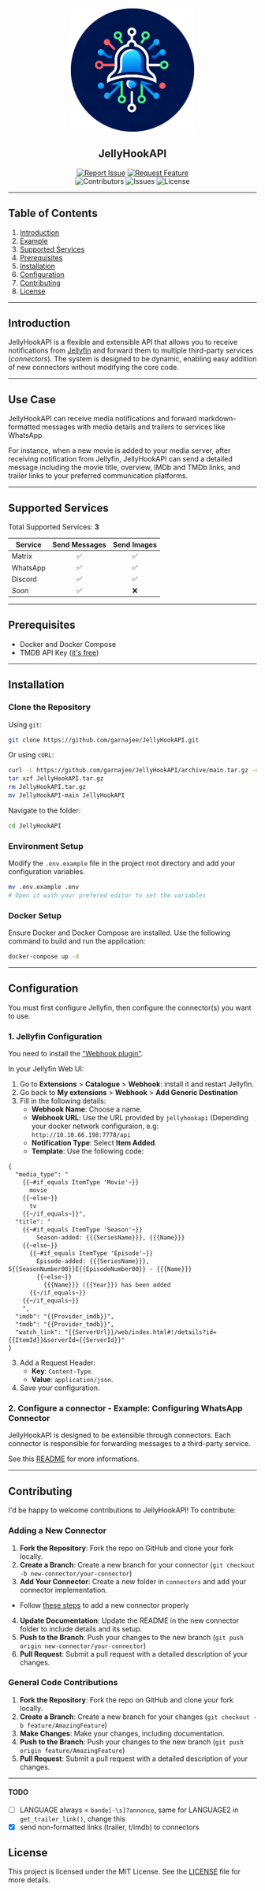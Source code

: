 <br/>
<p align="center">
  <img src="logo.png" alt="JellyHookAPI Logo" width="250px" height="250px"/>
  <h2 align="center">JellyHookAPI</h2>
</p>
<p align="center">
  <a href="https://github.com/garnajee/JellyHookAPI/issues/new?template=bug_report.md"><img src="https://img.shields.io/badge/report-issue-red" alt="Report Issue"></a> 
  <a href="https://github.com/garnajee/JellyHookAPI/issues/new?template=feature_request.md">
  <img src="https://img.shields.io/badge/request-feature-fuchsia" alt="Request Feature"></a>
  <br/>
  <img src="https://img.shields.io/github/contributors/garnajee/JellyHookAPI?color=dark-green" alt="Contributors">
  <img src="https://img.shields.io/github/issues/garnajee/JellyHookAPI" alt="Issues">
  <img src="https://img.shields.io/github/license/garnajee/JellyHookAPI?color=blue" alt="License">
</p>

---

## Table of Contents

1. [Introduction](#introduction)
2. [Example](#example)
3. [Supported Services](#supported-services)
4. [Prerequisites](#prerequisites)
5. [Installation](#installation)
6. [Configuration](#configuration)
7. [Contributing](#contributing)
8. [License](#license)

---

## Introduction

JellyHookAPI is a flexible and extensible API that allows you to receive notifications from [Jellyfin](https://github.com/jellyfin/jellyfin) and forward them to multiple third-party services (*connectors*). The system is designed to be dynamic, enabling easy addition of new connectors without modifying the core code.

---

## Use Case

JellyHookAPI can receive media notifications and forward markdown-formatted messages with media details and trailers to services like WhatsApp. 

For instance, when a new movie is added to your media server, after receiving notification from Jellyfin, JellyHookAPI can send a detailed message including the movie title, overview, IMDb and TMDb links, and trailer links to your preferred communication platforms.

---

## Supported Services

Total Supported Services: **3**

| Service  | Send Messages | Send Images |
|----------|:-------------:|:-----------:|
| Matrix   | ✅            | ✅          |
| WhatsApp | ✅            | ✅          |
| Discord  | ✅            | ✅          |
| *Soon*   | ✅            | ❌          |

---

## Prerequisites

- Docker and Docker Compose
- TMDB API Key ([it's free](https://www.themoviedb.org/signup))

---

## Installation

### Clone the Repository

Using `git`:

```sh
git clone https://github.com/garnajee/JellyHookAPI.git
```

Or using `cURL`:

```sh
curl -L https://github.com/garnajee/JellyHookAPI/archive/main.tar.gz -o JellyHookAPI.tar.gz
tar xzf JellyHookAPI.tar.gz
rm JellyHookAPI.tar.gz
mv JellyHookAPI-main JellyHookAPI
```

Navigate to the folder:

```sh
cd JellyHookAPI
```

### Environment Setup

Modify the `.env.example` file in the project root directory and add your configuration variables.

```sh
mv .env.example .env
# Open it with your prefered editor to set the variables
```

### Docker Setup

Ensure Docker and Docker Compose are installed. Use the following command to build and run the application:

```sh
docker-compose up -d
```

---

## Configuration

You must first configure Jellyfin, then configure the connector(s) you want to use.

### 1. Jellyfin Configuration

You need to install the ["Webhook plugin"](https://github.com/jellyfin/jellyfin-plugin-webhook).

In your Jellyfin Web UI:

1. Go to **Extensions** > **Catalogue** > **Webhook**: install it and restart Jellyfin.
2. Go back to **My extensions** > **Webhook** > **Add Generic Destination**
3. Fill in the following details:
   - **Webhook Name**: Choose a name.
   - **Webhook URL**: Use the URL provided by `jellyhookapi` (Depending your docker network configuraion, e.g: `http://10.10.66.198:7778/api`
   - **Notification Type**: Select **Item Added**.
   - **Template**: Use the following code:

```
{
  "media_type": "
    {{~#if_equals ItemType 'Movie'~}}
      movie
    {{~else~}}
      tv
    {{~/if_equals~}}",
  "title": "
    {{~#if_equals ItemType 'Season'~}}
        Season-added: {{{SeriesName}}}, {{{Name}}}
    {{~else~}}
      {{~#if_equals ItemType 'Episode'~}}
        Episode-added: {{{SeriesName}}}, S{{SeasonNumber00}}E{{EpisodeNumber00}} - {{{Name}}}
        {{~else~}}
          {{{Name}}} ({{Year}}) has been added
      {{~/if_equals~}}
    {{~/if_equals~}}
    ",
  "imdb": "{{Provider_imdb}}",
  "tmdb": "{{Provider_tmdb}}",
  "watch_link": "{{ServerUrl}}/web/index.html#!/details?id={{ItemId}}&serverId={{ServerId}}"
}
```

3. Add a Request Header:
   - **Key**: `Content-Type`.
   - **Value**: `application/json`.
4. Save your configuration.


### 2. Configure a connector - Example: Configuring WhatsApp Connector

JellyHookAPI is designed to be extensible through connectors. Each connector is responsible for forwarding messages to a third-party service.

See this [README](connectors/whatsapp/README.md) for more informations.

---

## Contributing

I'd be happy to welcome contributions to JellyHookAPI! To contribute:

### Adding a New Connector

1. **Fork the Repository**: Fork the repo on GitHub and clone your fork locally.
2. **Create a Branch**: Create a new branch for your connector (`git checkout -b new-connector/your-connector`)
3. **Add Your Connector**: Create a new folder in `connectors` and add your connector implementation.
  - Follow [these steps](connectors/README.md) to add a new connector properly
4. **Update Documentation**: Update the README in the new connector folder to include details and its setup.
5. **Push to the Branch**: Push your changes to the new branch (`git push origin new-connector/your-connector`)
6. **Pull Request**: Submit a pull request with a detailed description of your changes.

### General Code Contributions

1. **Fork the Repository**: Fork the repo on GitHub and clone your fork locally.
2. **Create a Branch**: Create a new branch for your changes (`git checkout -b feature/AmazingFeature`)
3. **Make Changes**: Make your changes, including documentation.
4. **Push to the Branch**: Push your changes to the new branch (`git push origin feature/AmazingFeature`)
5. **Pull Request**: Submit a pull request with a detailed description of your changes.

---

#### TODO

- [ ] LANGUAGE always = `bande[-\s]?annonce`, same for LANGUAGE2 in `get_trailer_link()`, change this
- [x] send non-formatted links (trailer, t/imdb) to connectors

## License

This project is licensed under the MIT License. See the [LICENSE](LICENSE) file for more details.

